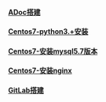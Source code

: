 
#### [ADoc搭建](./工具服务搭建/ADoc搭建.md)
#### [Centos7-python3.+安装](./工具服务搭建/Centos7-python3.+安装.md)
#### [Centos7-安装mysql5.7版本](./工具服务搭建/Centos7-安装mysql5.7版本.md)
#### [Centos7-安装nginx](./工具服务搭建/Centos7-安装nginx.md)
#### [GitLab搭建](./工具服务搭建/GitLab搭建.md)
